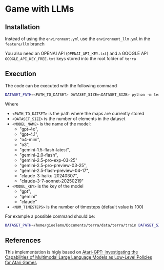 # Game with LLMs

## Installation

Instead of using the `environment.yml` use the `environment_llm.yml` in the `feature/llm` branch

You also need an OPENAI API (`OPENAI_API_KEY.txt`) and a GOOGLE API `GOOGLE_API_KEY_FREE.txt` keys stored into the root folder of `terra`

## Execution
The code can be executed with the following command

```bash
DATASET_PATH=<PATH_TO_DATSET> DATASET_SIZE=<DATASET_SIZE> python -m terra.viz.main_llm -model_name <MODEL_NAME> --model_key <MODEL_KEY> --num_timesteps <NUM_TIMESTEPS>
```
Where
- `<PATH_TO_DATSET>` is the path where the maps are currently stored
- `<DATASET_SIZE>` is the number of elements in the dataset
- `<MODEL_NAME>` is the name of the model:
    * "gpt-4o", 
    * "gpt-4.1",
    * "o4-mini",
    * "o3",
    * "gemini-1.5-flash-latest",
    * "gemini-2.0-flash", 
    * "gemini-2.5-pro-exp-03-25"
    * "gemini-2.5-pro-preview-03-25", 
    * "gemini-2.5-flash-preview-04-17",
    * "claude-3-haiku-20240307", 
    * "claude-3-7-sonnet-20250219"
- `<MODEL_KEY>` is the key of the model
    * "gpt", 
    * "gemini"
    * "claude"
- `<NUM_TIMESTEPS>` is the number of timesteps (default value is 100)

For example a possible command should be:

```bash
DATASET_PATH=/home/gioelemo/Documents/terra/data/terra/train DATASET_SIZE=100 python -m terra.viz.main_llm --model_name gemini-2.5-pro-exp-03-25 --model_key gemini --num_timesteps 100 
```

## References
This implementation is higly based on [Atari-GPT: Investigating the Capabilities of Multimodal Large Language Models as Low-Level Policies for Atari Games](https://github.com/nwayt001/atari-gpt)